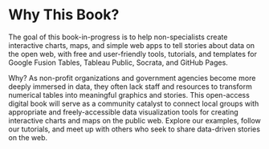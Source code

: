 # Why This Book?

The goal of this book-in-progress is to help non-specialists create interactive charts, maps, and simple web apps to tell stories about data on the open web, with free and user-friendly tools, tutorials, and templates for Google Fusion Tables, Tableau Public, Socrata, and GitHub Pages.

Why? As non-profit organizations and government agencies become more deeply immersed in data, they often lack staff and resources to transform numerical tables into meaningful graphics and stories. This open-access digital book will serve as a community catalyst to connect local groups with appropriate and freely-accessible data visualization tools for creating interactive charts and maps on the public web. Explore our examples, follow our tutorials, and meet up with others who seek to share data-driven stories on the web.

